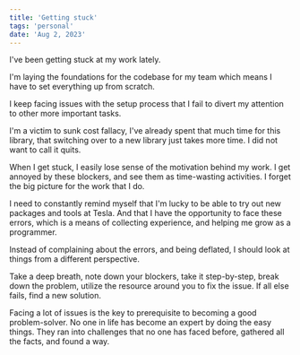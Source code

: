 ```yaml
---
title: 'Getting stuck'
tags: 'personal'
date: 'Aug 2, 2023'
---
```


I've been getting stuck at my work lately.

I'm laying the foundations for the codebase for my team which means I have to set everything up from scratch.

I keep facing issues with the setup process that I fail to divert my attention to other more important tasks.

I'm a victim to sunk cost fallacy, I've already spent that much time for this library, that switching over to a new library just takes more time. I did not want to call it quits.

When I get stuck, I easily lose sense of the motivation behind my work. I get annoyed by these blockers, and see them as time-wasting activities. I forget the big picture for the work that I do.

I need to constantly remind myself that I'm lucky to be able to try out new packages and tools at Tesla. And that I have the opportunity to face these errors, which is a means of collecting experience, and helping me grow as a programmer.

Instead of complaining about the errors, and being deflated, I should look at things from a different perspective.

Take a deep breath, note down your blockers, take it step-by-step, break down the problem, utilize the resource around you to fix the issue. If all else fails, find a new solution.

Facing a lot of issues is the key to prerequisite to becoming a good problem-solver. No one in life has become an expert by doing the easy things. They ran into challenges that no one has faced before, gathered all the facts, and found a way.
